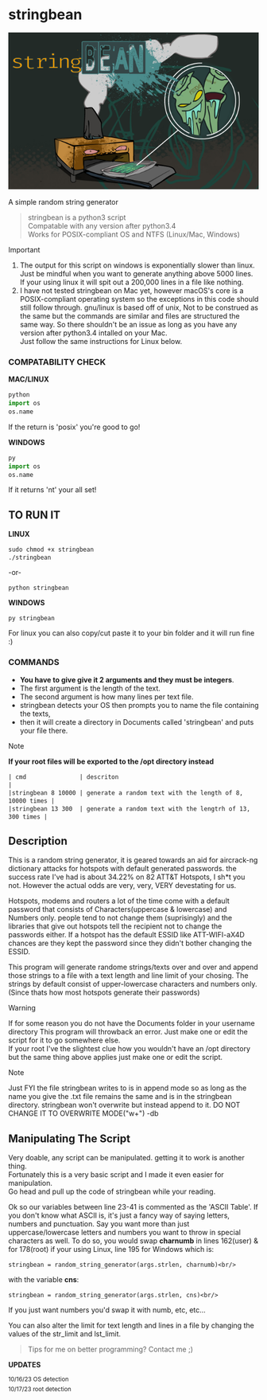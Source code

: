 # stringbean
![stringbean.png](https://github.com/dirtybrie/stringbean/blob/%7Bdirt%7D/img/stringbean.png)
<!--?raw=true-->
A simple random string generator

> stringbean is a python3 script<br/>
> Compatable with any version after python3.4<br/>
> Works for POSIX-compliant OS and NTFS (Linux/Mac, Windows)<br/>

> [!IMPORTANT]
> 1. The output for this script on windows is exponentially slower than linux. Just be mindful when you
> want to generate anything above 5000 lines. If your using linux it will spit out a 200,000 lines in a file like nothing.<br/>
> 2. I have not tested stringbean on Mac yet, however macOS's core is a
> POSIX-compliant operating system so the exceptions in this code should still follow through.
> gnu/linux is based off of unix, Not to be construed as the same but the commands are similar
> and files are structured the same way. So there shouldn't be an issue as long as you have any version after python3.4 intalled on your Mac.<br/>
> Just follow the same instructions for Linux below.

### COMPATABILITY CHECK

__MAC/LINUX__
```python
python
import os
os.name
```
If the return is 'posix' you're good to go!<br>

__WINDOWS__
```python
py
import os
os.name
```
If it returns 'nt' your all set!

## TO RUN IT

__LINUX__
```
sudo chmod +x stringbean
./stringbean
```
-or-
```
python stringbean
```
__WINDOWS__
```
py stringbean
```
For linux you can also copy/cut paste it to your bin folder and it will run fine :)
 
### COMMANDS
* __You have to give give it 2 arguments and they must be integers__.
* The first argument is the length of the text.
* The second argument is how many lines per text file.
* stringbean detects your OS then prompts you to name the file containing the texts,
* then it will create a directory in Documents called 'stringbean' and puts your file there.
> [!NOTE]
> __If your root files will be exported to the /opt directory instead__
```
| cmd               | descriton                                                |
|stringbean 8 10000 | generate a random text with the length of 8, 10000 times |
|stringbean 13 300  | generate a random text with the lengtrh of 13, 300 times |
```
## Description

This is a random string generator, it is geared towards an aid for aircrack-ng 
dictionary attacks for hotspots with default generated passwords.
the success rate I've had is about 34.22% on 82 ATT&T Hotspots, I sh*t you not.
However the actual odds are very, very, VERY devestating for us.

Hotspots, modems and routers a lot of the time come with a default password that 
consists of Characters(uppercase & lowercase) and Numbers only. people tend to not
change them (suprisingly) and the libraries that give out hotspots tell the recipient 
not to change the passwords either. If a hotspot has the default ESSID like
ATT-WIFI-aX4D chances are they kept the password since they didn't bother
changing the ESSID.
 
This program will generate randome strings/texts over and over and append those
strings to a file with a text length and line limit of your chosing.
The strings by default consist of upper-lowercase characters and numbers only.
(Since thats how most hotspots generate their passwords)

> [!WARNING]
> If for some reason you do not have the Documents folder in your username directory
> This program will throwback an error. Just make one or edit the script for it to go somewhere else.<br/>
> If your root I've the slightest clue how you wouldn't have an /opt
> directory but the same thing above applies just make one or edit the script.

> [!NOTE]
> Just FYI the file stringbean writes to is in append mode so as long
> as the name you give the .txt file remains the same and is in the
> stringbean directory.
> stringbean won't overwrite but instead append to it.
> DO NOT CHANGE IT TO OVERWRITE MODE("w+")
> -db

## Manipulating The Script

Very doable, any script can be manipulated. getting it to work is another thing.<br/>
Fortunately this is a very basic script and I made it even easier for manipulation.</br>
Go head and pull up the code of stringbean while your reading.

Ok so our variables between line 23-41 is commented as the 'ASCII Table'.
If you don't know what ASCII is, it's just a fancy way of saying letters, numbers and punctuation.
Say you want more than just uppercase/lowercase letters and numbers
you want to throw in special characters as well. To do so, you would
swap **charnumb** in lines 162(user) & for 178(root) if your using Linux, line 195 for Windows which is:<br/>
```
stringbean = random_string_generator(args.strlen, charnumb)<br/>
```
with the variable **cns**:<br/>
```
stringbean = random_string_generator(args.strlen, cns)<br/>
```
If you just want numbers you'd swap it with numb, etc, etc...<br/>

You can also alter the limit for text length and lines in a file
by changing the values of the str_limit and lst_limit.

> Tips for me on better programming? Contact me ;)

__UPDATES__<br/>

<sup>
10/16/23 OS detection<br/>
10/17/23 root detection<br/>
</sup>

